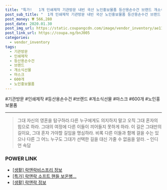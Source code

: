 ```yaml
--- 
title: "특가!   1개 인쇄제작 기관방문 내빈 국산 노인홍보물품 등산용손수건 브랜드 개소식선물 600개 블랙 마스크 ..." 
post_sub_title: "  1개 인쇄제작 기관방문 내빈 국산 노인홍보물품 등산용손수건 브랜드 개소식선물 600개 블랙 마스크 락앤락보틀" 
post_money: ₩ 566,280 
post_date: 2020.01.30 
post_img_url: https://static.coupangcdn.com/image/vendor_inventory/ae11/5471b5639083884c7734eadc0d627c443e58371443526f7cbbe07714eac7.jpg 
post_link_url: https://coupa.ng/bnJ005 
categories: 
  - vendor_inventory 
tags: 
  - 기관방문 
  - 인쇄제작 
  - 등산용손수건 
  - 브랜드 
  - 개소식선물 
  - 마스크 
  - 600개 
  - 노인홍보물품 
--- 
```

  #기관방문 #인쇄제작 #등산용손수건 #브랜드 #개소식선물 #마스크 #600개 #노인홍보물품 
<hr> 

> 그대 자신의 영혼을 탐구하라.다른 누구에게도 의지하지 말고 오직 그대 혼자의 힘으로 하라. 그대의 여정에 다른 이들이 끼어들지 못하게 하라. 이 길은 그대만의 길이요,  그대 혼자 가야할 길임을 명심하라.  비록 다른 이들과 함께 걸을 수는 있으나 다른 그 어느 누구도 그대가 선택한 길을 대신 가줄 수 없음을 알라. – 인디언 속담 


### POWER LINK

* <a href="https://blog.naver.com/fasyy4321/221763190708" target="_blank"> [생활] 락앤락비스프리 정보 </a>
* <a href="https://blog.naver.com/sakai111/221785777445" target="_blank">[특가] 락앤락 소프트 핸들 보온병...</a>
* <a href="https://blog.naver.com/sakai111/221763369341" target="_blank"> [생활] 락앤락 정보 </a>
